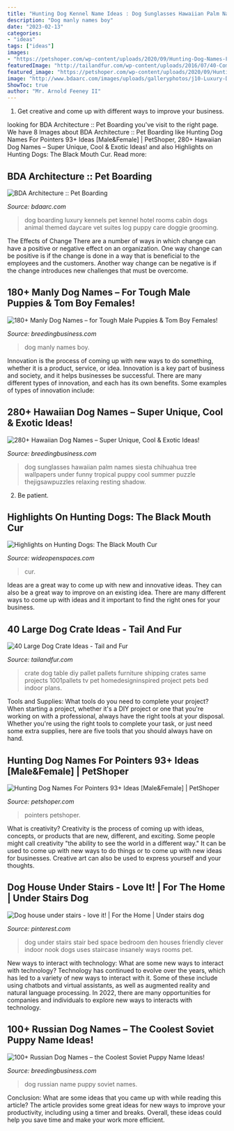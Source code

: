 ```yaml
---
title: "Hunting Dog Kennel Name Ideas : Dog Sunglasses Hawaiian Palm Names Siesta Chihuahua Tree Wallpapers Under Funny Tropical Puppy Cool Summer Puzzle Thejigsawpuzzles Relaxing Resting Shadow"
description: "Dog manly names boy"
date: "2023-02-13"
categories:
- "ideas"
tags: ["ideas"]
images:
- "https://petshoper.com/wp-content/uploads/2020/09/Hunting-Dog-Names-For-Pointers-pin.png"
featuredImage: "http://tailandfur.com/wp-content/uploads/2016/07/40-Comfy-Large-Dog-Crate-Ideas-16.jpg"
featured_image: "https://petshoper.com/wp-content/uploads/2020/09/Hunting-Dog-Names-For-Pointers-pin.png"
image: "http://www.bdaarc.com/images/uploads/galleryphotos/j10-Luxury-Dog-Boarding-Log-Cabin.jpg"
ShowToc: true
author: "Mr. Arnold Feeney II"
---
```



1. Get creative and come up with different ways to improve your business.

	

		
looking for BDA Architecture :: Pet Boarding you've visit to the right page. We have 8 Images about BDA Architecture :: Pet Boarding like Hunting Dog Names For Pointers 93+ Ideas [Male&amp;Female] | PetShoper, 280+ Hawaiian Dog Names – Super Unique, Cool &amp; Exotic Ideas! and also Highlights on Hunting Dogs: The Black Mouth Cur. Read more:
		
    
## BDA Architecture :: Pet Boarding

<img loading=lazy src="http://www.bdaarc.com/images/uploads/galleryphotos/j10-Luxury-Dog-Boarding-Log-Cabin.jpg" onerror="this.onerror=null;this.src='https://tse4.mm.bing.net/th?id=OIP.YxFy_hs3zJ4MMkgCwKW1tgHaKX&amp;pid=15.1';" alt="BDA Architecture :: Pet Boarding">

_Source: bdaarc.com_

>dog boarding luxury kennels pet kennel hotel rooms cabin dogs animal themed daycare vet suites log puppy care doggie grooming. 

	

The Effects of Change
There are a number of ways in which change can have a positive or negative effect on an organization. One way change can be positive is if the change is done in a way that is beneficial to the employees and the customers. Another way change can be negative is if the change introduces new challenges that must be overcome.

    
## 180+ Manly Dog Names – For Tough Male Puppies &amp; Tom Boy Females!

<img loading=lazy src="https://cdn.breedingbusiness.com/wp-content/uploads/2020/01/manly-dog-names-1.jpg" onerror="this.onerror=null;this.src='https://tse4.mm.bing.net/th?id=OIP.cf_8L1nKhWuVFsUytJUjCQHaEX&amp;pid=15.1';" alt="180+ Manly Dog Names – for Tough Male Puppies &amp; Tom Boy Females!">

_Source: breedingbusiness.com_

>dog manly names boy. 

	

Innovation is the process of coming up with new ways to do something, whether it is a product, service, or idea. Innovation is a key part of business and society, and it helps businesses be successful. There are many different types of innovation, and each has its own benefits. Some examples of types of innovation include:

    
## 280+ Hawaiian Dog Names – Super Unique, Cool &amp; Exotic Ideas!

<img loading=lazy src="https://breedingbusiness.com/wp-content/uploads/2019/06/hawaiian-dog-names.jpg" onerror="this.onerror=null;this.src='https://tse4.mm.bing.net/th?id=OIP.j23-ODSjFVQwwl8NbT-MEgHaE7&amp;pid=15.1';" alt="280+ Hawaiian Dog Names – Super Unique, Cool &amp; Exotic Ideas!">

_Source: breedingbusiness.com_

>dog sunglasses hawaiian palm names siesta chihuahua tree wallpapers under funny tropical puppy cool summer puzzle thejigsawpuzzles relaxing resting shadow. 

	

2. Be patient.

    
## Highlights On Hunting Dogs: The Black Mouth Cur

<img loading=lazy src="https://cdn0.wideopenspaces.com/wp-content/uploads/2014/05/slide61.jpg" onerror="this.onerror=null;this.src='https://tse4.mm.bing.net/th?id=OIP.ErGkWsM3DYVl0J3vfD3OAQHaD3&amp;pid=15.1';" alt="Highlights on Hunting Dogs: The Black Mouth Cur">

_Source: wideopenspaces.com_

>cur. 

	

Ideas are a great way to come up with new and innovative ideas. They can also be a great way to improve on an existing idea. There are many different ways to come up with ideas and it important to find the right ones for your business.

    
## 40 Large Dog Crate Ideas - Tail And Fur

<img loading=lazy src="http://tailandfur.com/wp-content/uploads/2016/07/40-Comfy-Large-Dog-Crate-Ideas-16.jpg" onerror="this.onerror=null;this.src='https://tse4.mm.bing.net/th?id=OIP.Ex8j-0-GWOsiNYRDMPq5QAHaJ4&amp;pid=15.1';" alt="40 Large Dog Crate Ideas - Tail and Fur">

_Source: tailandfur.com_

>crate dog table diy pallet pallets furniture shipping crates same projects 1001pallets tv pet homedesigninspired project pets bed indoor plans. 

	

Tools and Supplies: What tools do you need to complete your project?
When starting a project, whether it's a DIY project or one that you're working on with a professional, always have the right tools at your disposal. Whether you're using the right tools to complete your task, or just need some extra supplies, here are five tools that you should always have on hand.

    
## Hunting Dog Names For Pointers 93+ Ideas [Male&amp;Female] | PetShoper

<img loading=lazy src="https://petshoper.com/wp-content/uploads/2020/09/Hunting-Dog-Names-For-Pointers-pin.png" onerror="this.onerror=null;this.src='https://tse1.mm.bing.net/th?id=OIP.-i70o3YbCZ3mQKl1TVS4kAHaPH&amp;pid=15.1';" alt="Hunting Dog Names For Pointers 93+ Ideas [Male&amp;Female] | PetShoper">

_Source: petshoper.com_

>pointers petshoper. 

	

What is creativity?
Creativity is the process of coming up with ideas, concepts, or products that are new, different, and exciting. Some people might call creativity "the ability to see the world in a different way." It can be used to come up with new ways to do things or to come up with new ideas for businesses. Creative art can also be used to express yourself and your thoughts.

    
## Dog House Under Stairs - Love It! | For The Home | Under Stairs Dog

<img loading=lazy src="https://i.pinimg.com/736x/9e/e2/50/9ee2506eef22d92da8bec902c3389247--dog-under-stairs-dog-house-under-staircase.jpg?b=t" onerror="this.onerror=null;this.src='https://tse1.mm.bing.net/th?id=OIP.UcgNVGaXSxzHrQ1eZNN-egHaFj&amp;pid=15.1';" alt="Dog house under stairs - love it! | For the Home | Under stairs dog">

_Source: pinterest.com_

>dog under stairs stair bed space bedroom den houses friendly clever indoor nook dogs uses staircase insanely ways rooms pet. 

	

New ways to interact with technology: What are some new ways to interact with technology?
Technology has continued to evolve over the years, which has led to a variety of new ways to interact with it. Some of these include using chatbots and virtual assistants, as well as augmented reality and natural language processing. In 2022, there are many opportunities for companies and individuals to explore new ways to interacts with technology.

    
## 100+ Russian Dog Names – The Coolest Soviet Puppy Name Ideas!

<img loading=lazy src="https://breedingbusiness.com/wp-content/uploads/2020/01/russian-dog-names-1.jpg" onerror="this.onerror=null;this.src='https://tse1.mm.bing.net/th?id=OIP.A-4uAJf8TABAJ8UbNrk7WAHaEX&amp;pid=15.1';" alt="100+ Russian Dog Names – the Coolest Soviet Puppy Name Ideas!">

_Source: breedingbusiness.com_

>dog russian name puppy soviet names. 

	

Conclusion: What are some ideas that you came up with while reading this article?
The article provides some great ideas for new ways to improve your productivity, including using a timer and breaks. Overall, these ideas could help you save time and make your work more efficient.

